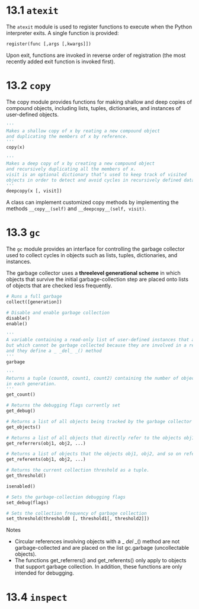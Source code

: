 # 13.1 `atexit`

The `atexit` module is used to register functions to execute when the Python interpreter exits. A single function is provided:

```python
register(func [,args [,kwargs]])
```

Upon exit, functions are invoked in reverse order of registration (the most recently added exit function is invoked first).


# 13.2 `copy`

The copy module provides functions for making shallow and deep copies of compound objects, including lists, tuples, dictionaries, and instances of user-defined objects.

```python
'''
Makes a shallow copy of x by reating a new compound object 
and duplicating the members of x by reference.
'''
copy(x)

'''
Makes a deep copy of x by creating a new compound object 
and recursively duplicating all the members of x.
visit is an optional dictionary that’s used to keep track of visited
objects in order to detect and avoid cycles in recursively defined data structures.
'''
deepcopy(x [, visit])
```

A class can implement customized copy methods by implementing the methods `__copy__(self)` and `__deepcopy__(self, visit)`.


# 13.3 `gc`

The `gc` module provides an interface for controlling the garbage collector used to collect cycles in objects such as lists, tuples, dictionaries, and instances.

The garbage collector uses a **threelevel generational scheme** in which objects that survive the initial garbage-collection step are placed onto lists of objects that are checked less frequently.

```python
# Runs a full garbage
collect([generation])

# Disable and enable garbage collection
disable()
enable()

'''
A variable containing a read-only list of user-defined instances that are no longer in use,
but which cannot be garbage collected because they are involved in a reference cycle
and they define a _ _del_ _() method
'''
garbage

'''
Returns a tuple (count0, count1, count2) containing the number of objects currently
in each generation.
'''
get_count()

# Returns the debugging flags currently set
get_debug()

# Returns a list of all objects being tracked by the garbage collector
get_objects()

# Returns a list of all objects that directly refer to the objects obj1, obj2, and so on
get_referrers(obj1, obj2, ...)

# Returns a list of objects that the objects obj1, obj2, and so on refer to
get_referents(obj1, obj2, ...)

# Returns the current collection threshold as a tuple.
get_threshold()

isenabled()

# Sets the garbage-collection debugging flags
set_debug(flags)

# Sets the collection frequency of garbage collection
set_threshold(threshold0 [, threshold1[, threshold2]])
```

Notes

- Circular references involving objects with a _ _del_ _() method are not garbage-collected and are placed on the list gc.garbage (uncollectable objects). 
-  The functions get_referrers() and get_referents() only apply to objects that support garbage collection. In addition, these functions are only intended for debugging.


# 13.4 `inspect`

